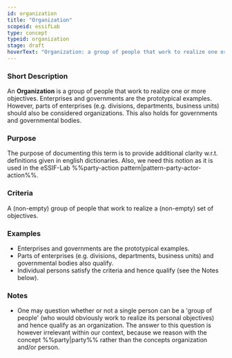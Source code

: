 ```yaml
---
id: organization
title: "Organization"
scopeid: essifLab
type: concept
typeid: organization
stage: draft
hoverText: "Organization: a group of people that work to realize one or more objectives."
---
```


### Short Description
<!--REQUIRED--in 1-3 sentences that describe the concept to a layperson with reasonable accuracy.-->
An **Organization** is a group of people that work to realize one or more objectives. Enterprises and governments are the prototypical examples. However, parts of enterprises (e.g. divisions, departments, business units) should also be considered organizations. This also holds for governments and governmental bodies.

### Purpose
<!--Describe why the concept is needed. What purposes does it serve? What can you do with it that you cannot do (as well) without it? What objectives does it help realize? Why is this concept relevant within its scope of definition?-->
The purpose of documenting this term is to provide additional clarity w.r.t. definitions given in english dictionaries. Also, we need this notion as it is used in the eSSIF-Lab %%party-action pattern|pattern-party-actor-action%%.

### Criteria
A (non-empty) group of people that work to realize a (non-empty) set of objectives.

### Examples
<!--Provide a few sentences in which you give examples that obviously qualify as instances of `<New Term>`, and that do NOT obviously qualify. Also, provide examples that are not (so) obvious, but help users to better understand its intension.-->
- Enterprises and governments are the prototypical examples.
- Parts of enterprises (e.g. divisions, departments, business units) and governmental bodies also qualify.
- Individual persons satisfy the criteria and hence qualify (see the Notes below). 

### Notes
<!--This (optional) section is the place to put anything for which there is no other good place to put it.-->
- One may question whether or not a single person can be a 'group of people' (who would obviously work to realize its personal objectives) and hence qualify as an organization. The answer to this question is however irrelevant within our context, because we reason with the concept %%party|party%% rather than the concepts organization and/or person.
